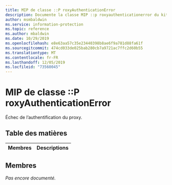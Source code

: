 ```yaml
---
title: MIP de classe ::P roxyAuthenticationError
description: Documente la classe MIP ::p roxyauthenticationerror du kit de développement logiciel (SDK) Microsoft Information Protection (MIP).
author: msmbaldwin
ms.service: information-protection
ms.topic: reference
ms.author: mbaldwin
ms.date: 10/29/2019
ms.openlocfilehash: e8e63aa57c35e23440398b8ae6f9a781d88fa61f
ms.sourcegitcommit: 474cd033de025bab280cb7a9721ac7ffc2d60b55
ms.translationtype: MT
ms.contentlocale: fr-FR
ms.lasthandoff: 12/05/2019
ms.locfileid: "73560045"
---
```

# <a name="class-mipproxyauthenticationerror"></a>MIP de classe ::P roxyAuthenticationError 
Échec de l’authentification du proxy.
  
## <a name="summary"></a>Table des matières
 Membres                        | Descriptions                                
--------------------------------|---------------------------------------------
  
## <a name="members"></a>Membres
_Pas encore documenté._
